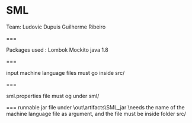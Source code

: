 SML
===

Team:
Ludovic Dupuis
Guilherme Ribeiro


===

Packages used :
Lombok
Mockito
java 1.8


===

input machine language files must go inside src/

===

sml.properties file must og under sml/


===
runnable jar file under \out\artifacts\SML_jar
\needs the name of the machine language file as argument, and the file must be inside folder src/

